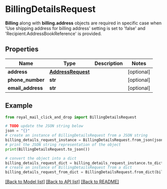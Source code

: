 # BillingDetailsRequest

<b>Billing</b> along with <b>billing.address</b> objects are required in specific case when 'Use shipping address for billing address' setting is set to 'false' and 'Recipient.AddressBookReference' is provided.

## Properties

Name | Type | Description | Notes
------------ | ------------- | ------------- | -------------
**address** | [**AddressRequest**](AddressRequest.md) |  | [optional] 
**phone_number** | **str** |  | [optional] 
**email_address** | **str** |  | [optional] 

## Example

```python
from royal_mail_click_and_drop import BillingDetailsRequest

# TODO update the JSON string below
json = "{}"
# create an instance of BillingDetailsRequest from a JSON string
billing_details_request_instance = BillingDetailsRequest.from_json(json)
# print the JSON string representation of the object
print(BillingDetailsRequest.to_json())

# convert the object into a dict
billing_details_request_dict = billing_details_request_instance.to_dict()
# create an instance of BillingDetailsRequest from a dict
billing_details_request_from_dict = BillingDetailsRequest.from_dict(billing_details_request_dict)
```
[[Back to Model list]](../README_AUTO.md#documentation-for-models) [[Back to API list]](../README_AUTO.md#documentation-for-api-endpoints) [[Back to README]](../README_AUTO.md)


